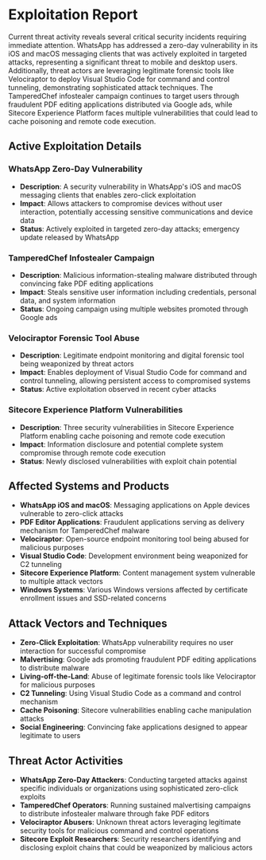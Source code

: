# Exploitation Report

Current threat activity reveals several critical security incidents requiring immediate attention. WhatsApp has addressed a zero-day vulnerability in its iOS and macOS messaging clients that was actively exploited in targeted attacks, representing a significant threat to mobile and desktop users. Additionally, threat actors are leveraging legitimate forensic tools like Velociraptor to deploy Visual Studio Code for command and control tunneling, demonstrating sophisticated attack techniques. The TamperedChef infostealer campaign continues to target users through fraudulent PDF editing applications distributed via Google ads, while Sitecore Experience Platform faces multiple vulnerabilities that could lead to cache poisoning and remote code execution.

## Active Exploitation Details

### WhatsApp Zero-Day Vulnerability
- **Description**: A security vulnerability in WhatsApp's iOS and macOS messaging clients that enables zero-click exploitation
- **Impact**: Allows attackers to compromise devices without user interaction, potentially accessing sensitive communications and device data
- **Status**: Actively exploited in targeted zero-day attacks; emergency update released by WhatsApp

### TamperedChef Infostealer Campaign
- **Description**: Malicious information-stealing malware distributed through convincing fake PDF editing applications
- **Impact**: Steals sensitive user information including credentials, personal data, and system information
- **Status**: Ongoing campaign using multiple websites promoted through Google ads

### Velociraptor Forensic Tool Abuse
- **Description**: Legitimate endpoint monitoring and digital forensic tool being weaponized by threat actors
- **Impact**: Enables deployment of Visual Studio Code for command and control tunneling, allowing persistent access to compromised systems
- **Status**: Active exploitation observed in recent cyber attacks

### Sitecore Experience Platform Vulnerabilities
- **Description**: Three security vulnerabilities in Sitecore Experience Platform enabling cache poisoning and remote code execution
- **Impact**: Information disclosure and potential complete system compromise through remote code execution
- **Status**: Newly disclosed vulnerabilities with exploit chain potential

## Affected Systems and Products

- **WhatsApp iOS and macOS**: Messaging applications on Apple devices vulnerable to zero-click attacks
- **PDF Editor Applications**: Fraudulent applications serving as delivery mechanism for TamperedChef malware
- **Velociraptor**: Open-source endpoint monitoring tool being abused for malicious purposes
- **Visual Studio Code**: Development environment being weaponized for C2 tunneling
- **Sitecore Experience Platform**: Content management system vulnerable to multiple attack vectors
- **Windows Systems**: Various Windows versions affected by certificate enrollment issues and SSD-related concerns

## Attack Vectors and Techniques

- **Zero-Click Exploitation**: WhatsApp vulnerability requires no user interaction for successful compromise
- **Malvertising**: Google ads promoting fraudulent PDF editing applications to distribute malware
- **Living-off-the-Land**: Abuse of legitimate forensic tools like Velociraptor for malicious purposes
- **C2 Tunneling**: Using Visual Studio Code as a command and control mechanism
- **Cache Poisoning**: Sitecore vulnerabilities enabling cache manipulation attacks
- **Social Engineering**: Convincing fake applications designed to appear legitimate to users

## Threat Actor Activities

- **WhatsApp Zero-Day Attackers**: Conducting targeted attacks against specific individuals or organizations using sophisticated zero-click exploits
- **TamperedChef Operators**: Running sustained malvertising campaigns to distribute infostealer malware through fake PDF editors
- **Velociraptor Abusers**: Unknown threat actors leveraging legitimate security tools for malicious command and control operations
- **Sitecore Exploit Researchers**: Security researchers identifying and disclosing exploit chains that could be weaponized by malicious actors